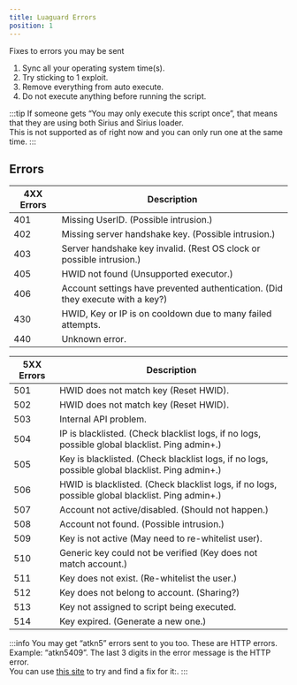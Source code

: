 ```yaml
---
title: Luaguard Errors
position: 1
---
```


Fixes to errors you may be sent

1. Sync all your operating system time(s).
2. Try sticking to 1 exploit.
3. Remove everything from auto execute.
4. Do not execute anything before running the script.

:::tip
If someone gets “You may only execute this script once”, that means that they are using both Sirius and Sirius loader.  
This is not supported as of right now and you can only run one at the same time.
:::

## Errors

| 4XX Errors | Description                                                                    |
| ---------- | ------------------------------------------------------------------------------ |
| 401        | Missing UserID. (Possible intrusion.)                                          |
| 402        | Missing server handshake key. (Possible intrusion.)                            |
| 403        | Server handshake key invalid. (Rest OS clock or possible intrusion.)           |
| 405        | HWID not found (Unsupported executor.)                                         |
| 406        | Account settings have prevented authentication. (Did they execute with a key?) |
| 430        | HWID, Key or IP is on cooldown due to many failed attempts.                    |
| 440        | Unknown error.                                                                 |

| 5XX Errors | Description                                                                                      |
| ---------- | ------------------------------------------------------------------------------------------------ |
| 501        | HWID does not match key (Reset HWID).                                                            |
| 502        | HWID does not match key (Reset HWID).                                                            |
| 503        | Internal API problem.                                                                            |
| 504        | IP is blacklisted. (Check blacklist logs, if no logs, possible global blacklist. Ping admin+.)   |
| 505        | Key is blacklisted. (Check blacklist logs, if no logs, possible global blacklist. Ping admin+.)  |
| 506        | HWID is blacklisted. (Check blacklist logs, if no logs, possible global blacklist. Ping admin+.) |
| 507        | Account not active/disabled. (Should not happen.)                                                |
| 508        | Account not found. (Possible intrusion.)                                                         |
| 509        | Key is not active (May need to re-whitelist user).                                               |
| 510        | Generic key could not be verified (Key does not match account.)                                  |
| 511        | Key does not exist. (Re-whitelist the user.)                                                     |
| 512        | Key does not belong to account. (Sharing?)                                                       |
| 513        | Key not assigned to script being executed.                                                       |
| 514        | Key expired. (Generate a new one.)                                                               |

:::info
You may get “atkn5” errors sent to you too. These are HTTP errors.  
Example: “atkn5409”. The last 3 digits in the error message is the HTTP error.  
You can use <ins>[this site](https://developer.mozilla.org/en-US/docs/Web/HTTP/Status)</ins> to try and find a fix for it:.
:::
